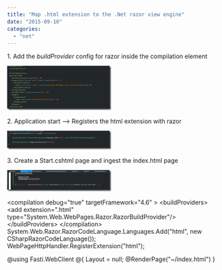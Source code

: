 ```yaml
---
title: "Map .html extension to the .Net razor view engine"
date: "2015-09-10"
categories: 
  - "net"
---
```


1\. Add the _buildProvider_ config for razor inside the compilation element

[![image](images/image_thumb2.png "image")](/https://raw.githubusercontent.com/chrismckelt/chrismckelt.github.io/master/_posts/posts/images//2015/09/image2.png)

2\. Application start –> Registers the html extension with razor

[![image](images/image_thumb1.png "image")](/https://raw.githubusercontent.com/chrismckelt/chrismckelt.github.io/master/_posts/posts/images//2015/09/image1.png)

3\. Create a Start.cshtml page and ingest the index.html page

[![image](images/image_thumb3.png "image")](/https://raw.githubusercontent.com/chrismckelt/chrismckelt.github.io/master/_posts/posts/images//2015/09/image3.png)

<compilation debug\="true" targetFramework\="4.6" \> <buildProviders\> <add extension\=".html" type\="System.Web.WebPages.Razor.RazorBuildProvider"/> </buildProviders\> </compilation\> System.Web.Razor.RazorCodeLanguage.Languages.Add("html", new CSharpRazorCodeLanguage()); WebPageHttpHandler.RegisterExtension("html");

@using Fasti.WebClient @{ Layout \= null; @RenderPage("~/index.html") } <!-- Version + @System.Reflection.Assembly.GetAssembly(typeof (Startup)).GetName().Version.ToString(); \-->
